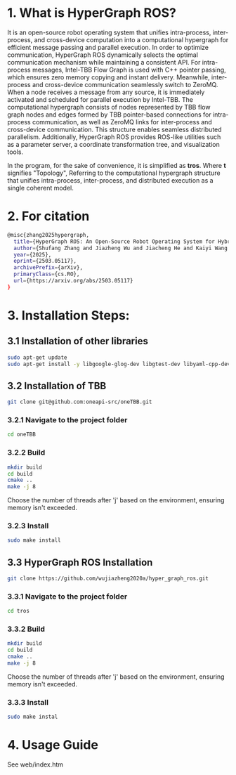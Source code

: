 # 1. What is HyperGraph ROS?
It is an open-source robot operating system that unifies intra-process, inter-process, and cross-device computation into a computational hypergraph for efficient message passing and parallel execution. In order to optimize communication, HyperGraph ROS dynamically selects the optimal communication mechanism while maintaining a consistent API. For intra-process messages, Intel-TBB Flow Graph is used with C++ pointer passing, which ensures zero memory copying and instant delivery. Meanwhile, inter-process and cross-device communication seamlessly switch to ZeroMQ. When a node receives a message from any source, it is immediately activated and scheduled for parallel execution by Intel-TBB. The computational hypergraph consists of nodes represented by TBB flow graph nodes and edges formed by TBB pointer-based connections for intra-process communication, as well as ZeroMQ links for inter-process and cross-device communication. This structure enables seamless distributed parallelism. Additionally, HyperGraph ROS provides ROS-like utilities such as a parameter server, a coordinate transformation tree, and visualization tools.

In the program, for the sake of convenience, it is simplified as **tros**. Where **t** signifies "Topology", Referring to the computational hypergraph structure that unifies intra-process, inter-process, and distributed execution as a single coherent model.

# 2. For citation
```bash
@misc{zhang2025hypergraph,
  title={HyperGraph ROS: An Open-Source Robot Operating System for Hybrid Parallel Computing based on Computational HyperGraph},
  author={Shufang Zhang and Jiazheng Wu and Jiacheng He and Kaiyi Wang and Shan An},
  year={2025},
  eprint={2503.05117},
  archivePrefix={arXiv},
  primaryClass={cs.RO},
  url={https://arxiv.org/abs/2503.05117}
}
```

# 3. Installation Steps:

## 3.1 Installation of other libraries
```bash
sudo apt-get update
sudo apt-get install -y libgoogle-glog-dev libgtest-dev libyaml-cpp-dev libeigen3-dev doxygen protobuf-compiler libprotobuf-dev libzmq3-dev
```

## 3.2 Installation of TBB
```bash
git clone git@github.com:oneapi-src/oneTBB.git
```
### 3.2.1 Navigate to the project folder
```bash
cd oneTBB
```
### 3.2.2 Build
```bash
mkdir build
cd build
cmake ..
make -j 8
```
Choose the number of threads after 'j' based on the environment, ensuring memory isn't exceeded.
### 3.2.3 Install
```bash
sudo make install
```

## 3.3 HyperGraph ROS Installation
```bash
git clone https://github.com/wujiazheng2020a/hyper_graph_ros.git
```
### 3.3.1 Navigate to the project folder
```bash
cd tros
```
### 3.3.2 Build
```bash
mkdir build
cd build
cmake ..
make -j 8
```
Choose the number of threads after 'j' based on the environment, ensuring memory isn't exceeded.
### 3.3.3 Install
```bash
sudo make instal
```

# 4. Usage Guide
See web/index.htm
